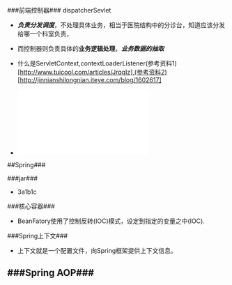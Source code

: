 ###前端控制器###
dispatcherSevlet
- ***负责分发调度***，不处理具体业务，相当于医院结构中的分诊台，知道应该分发给哪一个科室负责，
- 而控制器则负责具体的**业务逻辑处理**，***业务数据的抽取***
- 什么是ServletContext,contextLoaderListener(参考资料1)[http://www.tuicool.com/articles/JrqqIz],(参考资料2)[http://jinnianshilongnian.iteye.com/blog/1602617]

- ![dispatcherServlet](../img/dispacherSevlet.img)

##Spring###

###jar###
- 3a1b1c

###核心容器###
- BeanFatory使用了控制反转(IOC)模式，设定到指定的变量之中(IOC).

###Spring上下文###
- 上下文就是一个配置文件，向Spring框架提供上下文信息。

###Spring AOP###
-
